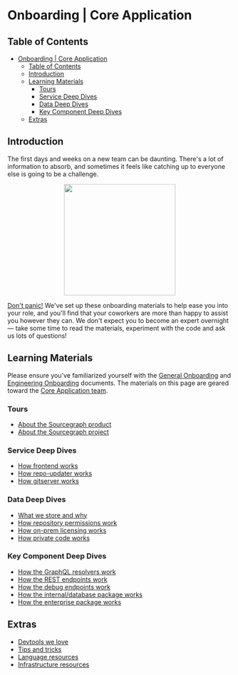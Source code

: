 # Onboarding | Core Application

## Table of Contents

- [Onboarding | Core Application](#onboarding--core-application)
  - [Table of Contents](#table-of-contents)
  - [Introduction](#introduction)
  - [Learning Materials](#learning-materials)
    - [Tours](#tours)
    - [Service Deep Dives](#service-deep-dives)
    - [Data Deep Dives](#data-deep-dives)
    - [Key Component Deep Dives](#key-component-deep-dives)
  - [Extras](#extras)

## Introduction

The first days and weeks on a new team can be daunting. There's a lot of information to absorb, and sometimes it feels like catching up to everyone else is going to be a challenge.

<p align=center>
    <img src="https://about.sourcegraph.com/handbook/engineering/core-application/logo.jpg" height=250 />
</p> <!-- TODO: use a relative img etc. -->

[Don't panic!](https://en.wikipedia.org/wiki/Phrases_from_The_Hitchhiker%27s_Guide_to_the_Galaxy#Don't_Panic) We've set up these onboarding materials to help ease you into your role, and you'll find that your coworkers are more than happy to assist you however they can. We don't expect you to become an expert overnight — take some time to read the materials, experiment with the code and ask us lots of questions!

## Learning Materials

Please ensure you've familiarized yourself with the [General Onboarding](https://about.sourcegraph.com/handbook/people-ops/onboarding#for-all-new-teammates) and [Engineering Onboarding](https://about.sourcegraph.com/handbook/engineering/onboarding#engineering-onboarding) documents. The materials on this page are geared toward the [Core Application team](https://about.sourcegraph.com/handbook/engineering/core-application).

### Tours

- [About the Sourcegraph product](#)
- [About the Sourcegraph project](#)

### Service Deep Dives

- [How frontend works](#)
- [How repo-updater works](#)
- [How gitserver works](how-gitserver-works.md)

### Data Deep Dives

- [What we store and why](#)
- [How repository permissions work](#)
- [How on-prem licensing works](#)
- [How private code works](#)

### Key Component Deep Dives

- [How the GraphQL resolvers work](#)
- [How the REST endpoints work](#)
- [How the debug endpoints work](#)
- [How the internal/database package works](#)
- [How the enterprise package works](#)

## Extras

- [Devtools we love](devtools-we-love.md)
- [Tips and tricks](tips-and-tricks.md)
- [Language resources](#)
- [Infrastructure resources](#)
